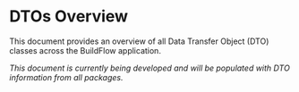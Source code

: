 # DTOs Overview

This document provides an overview of all Data Transfer Object (DTO) classes across the BuildFlow application.

*This document is currently being developed and will be populated with DTO information from all packages.*
